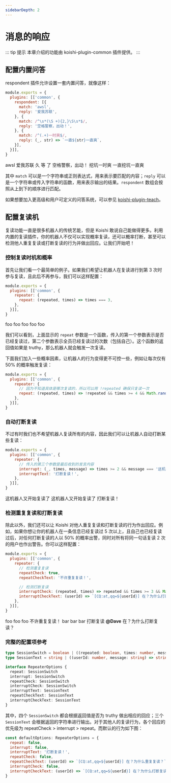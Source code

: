 ```yaml
---
sidebarDepth: 2
---
```


# 消息的响应

::: tip 提示
本章介绍的功能由 koishi-plugin-common 插件提供。
:::

## 配置内置问答

respondent 插件允许设置一套内置问答，就像这样：

```js koishi.config.js
module.exports = {
  plugins: [['common', {
    respondent: [{
      match: 'awsl',
      reply: '爱我苏联',
    }, {
      match: /^\s*(\S +){2,}\S\s*$/,
      reply: '空格警察，出动！',
    }, {
      match: /^(.+)一时爽$/,
      reply: (_, str) => `一直${str}一直爽`,
    }],
  }]],
}
```

<chat-panel>
<chat-message nickname="Alice" color="#cc0066">awsl</chat-message>
<chat-message nickname="Koishi" avatar="/koishi.png">爱我苏联</chat-message>
<chat-message nickname="Bob" color="#00994d">久 等 了</chat-message>
<chat-message nickname="Koishi" avatar="/koishi.png">空格警察，出动！</chat-message>
<chat-message nickname="Carol" color="#1e90ff">挖坑一时爽</chat-message>
<chat-message nickname="Koishi" avatar="/koishi.png">一直挖坑一直爽</chat-message>
</chat-panel>

其中 `match` 可以是一个字符串或正则表达式，用来表示要匹配的内容；`reply` 可以是一个字符串或传入字符串的函数，用来表示输出的结果。`respondent` 数组会按照从上到下的顺序进行匹配。

如果想要加入更高级和用户可定义的问答系统，可以参见 [koishi-plugin-teach](../teach.md)。

## 配置复读机

复读功能一直是很多机器人的传统艺能，但是 Koishi 敢说自己能做得更多。利用内置的复读插件，你的机器人不仅可以实现概率复读，还可以概率打断，甚至可以检测他人重复复读或打断复读的行为并做出回应。让我们开始吧！

### 控制复读时机和概率

首先让我们看一个最简单的例子。如果我们希望让机器人在复读进行到第 3 次时参与复读，且此后不再参与，我们可以这样配置：

```js koishi.config.js
module.exports = {
  plugins: [['common', {
    repeater: {
      repeat: (repeated, times) => times === 3,
    },
  }]],
}
```

<chat-panel>
<chat-message nickname="Alice" color="#cc0066">foo</chat-message>
<chat-message nickname="Bob" color="#00994d">foo</chat-message>
<chat-message nickname="Carol" color="#1e90ff">foo</chat-message>
<chat-message nickname="Koishi" avatar="/koishi.png">foo</chat-message>
<chat-message nickname="Dave" color="#f4a460">foo</chat-message>
</chat-panel>

我们可以看到，上面显示的 `repeat` 参数是一个函数，传入的第一个参数表示是否已经复读过，第二个参数表示全员已经复读过的次数（包括自己）。这个函数的返回值如果是 truthy，那么机器人就会触发一次复读。

下面我们加入一些概率因素，让机器人的行为变得更不可控一些，例如让每次仅有 50% 的概率触发复读：

```js koishi.config.js
module.exports = {
  plugins: [['common', {
    repeater: {
      // 因为不知道具体是哪次复读的，所以可以用 !repeated 确保只复读一次
      repeat: (repeated, times) => !repeated && times >= 4 && Math.random() < 0.5,
    },
  }]],
}
```

### 自动打断复读

不过有时我们也不希望机器人复读所有的内容，因此我们可以让机器人自动打断某些复读：

```js koishi.config.js
module.exports = {
  plugins: [['common', {
    repeater: {
      // 传入的第三个参数是最后收到的发言内容
      interrupt: (_, times, message) => times >= 2 && message === '这机器人又开始复读了',
      interruptText: '打断复读！',
    },
  }]],
}
```

<chat-panel>
<chat-message nickname="Alice" color="#cc0066">这机器人又开始复读了</chat-message>
<chat-message nickname="Bob" color="#00994d">这机器人又开始复读了</chat-message>
<chat-message nickname="Koishi" avatar="/koishi.png">打断复读！</chat-message>
</chat-panel>

### 检测重复复读和打断复读

除此以外，我们还可以让 Koishi 对他人重复复读和打断复读的行为作出回应。例如，如果你想让你的机器人在一条信息已经复读过 5 次以上，且自己也已经复读过后，对任何打断复读的人以 50% 的概率出警，同时对所有将同一句话复读 2 次的用户也作出警告。你可以这样配置：

```js koishi.config.js
module.exports = {
  plugins: [['common', {
    repeater: {
      // 检测重复复读
      repeatCheck: true,
      repeatCheckText: '不许重复复读！',

      // 检测打断复读
      interruptCheck: (repeated, times) => repeated && times >= 3 && Math.random() > 0.5,
      interruptCheckText: (userId) => `[CQ:at,qq=${userId}] 在？为什么打断复读？`,
    },
  }]],
}
```

<chat-panel>
<chat-message nickname="Alice" color="#cc0066">foo</chat-message>
<chat-message nickname="Bob" color="#00994d">foo</chat-message>
<chat-message nickname="Alice" color="#cc0066">foo</chat-message>
<chat-message nickname="Koishi" avatar="/koishi.png">不许重复复读！</chat-message>
</chat-panel>

<chat-panel>
<chat-message nickname="Alice" color="#cc0066">bar</chat-message>
<chat-message nickname="Bob" color="#00994d">bar</chat-message>
<chat-message nickname="Carol" color="#1e90ff">bar</chat-message>
<chat-message nickname="Dave" color="#f4a460">打断复读</chat-message>
<chat-message nickname="Koishi" avatar="/koishi.png"><strong>@Dave</strong> 在？为什么打断复读？</chat-message>
</chat-panel>

### 完整的配置项参考

```ts
type SessionSwitch = boolean | ((repeated: boolean, times: number, message: string) => boolean)
type SessionText = string | ((userId: number, message: string) => string)

interface RepeaterOptions {
  repeat: SessionSwitch
  interrupt: SessionSwitch
  repeatCheck: SessionSwitch
  interruptCheck: SessionSwitch
  interruptText: SessionText
  repeatCheckText: SessionText
  interruptCheckText: SessionText
}
```

其中，四个 `SessionSwitch` 都会根据返回值是否为 truthy 做出相应的回应；三个 `SessionText` 会根据返回的字符串进行输出。对于其他人的复读行为，各个回应的优先级为 repeatCheck > interrupt > repeat。而默认的行为如下图：

```js
const defaultOptions: RepeaterOptions = {
  repeat: false,
  interrupt: false,
  interruptText: '打断复读！',
  repeatCheck: false,
  repeatCheckText: (userId) => `[CQ:at,qq=${userId}] 在？为什么重复复读？`,
  interruptCheck: false,
  interruptCheckText: (userId) => `[CQ:at,qq=${userId}] 在？为什么打断复读？`,
}
```
